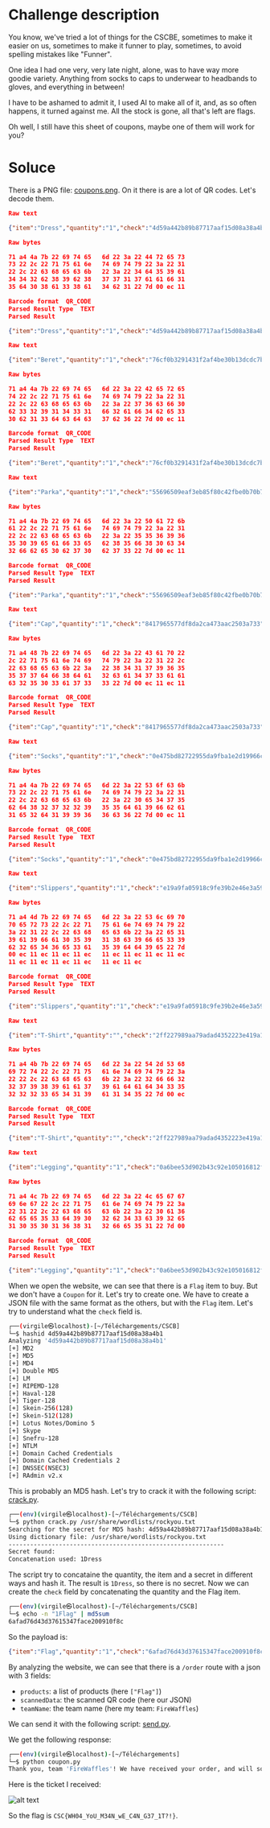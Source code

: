 # Challenge description

You know, we've tried a lot of things for the CSCBE, sometimes to make it easier on us,
sometimes to make it funner to play, sometimes, to avoid spelling mistakes like "Funner".

One idea I had one very, very late night, alone, was to have way more goodie variety.
Anything from socks to caps to underwear to headbands to gloves, and everything in between!

I have to be ashamed to admit it, I used AI to make all of it, and, as so often happens,
it turned against me. All the stock is gone, all that's left are flags.

Oh well, I still have this sheet of coupons, maybe one of them will work for you?

# Soluce

There is a PNG file: [coupons.png](media/coupons.png). On it there is are a lot of QR codes. Let's decode them.

```json
Raw text	

{"item":"Dress","quantity":"1","check":"4d59a442b89b87717aaf15d08a38a4b1"}

Raw bytes	

71 a4 4a 7b 22 69 74 65   6d 22 3a 22 44 72 65 73
73 22 2c 22 71 75 61 6e   74 69 74 79 22 3a 22 31
22 2c 22 63 68 65 63 6b   22 3a 22 34 64 35 39 61
34 34 32 62 38 39 62 38   37 37 31 37 61 61 66 31
35 64 30 38 61 33 38 61   34 62 31 22 7d 00 ec 11

Barcode format	QR_CODE
Parsed Result Type	TEXT
Parsed Result	

{"item":"Dress","quantity":"1","check":"4d59a442b89b87717aaf15d08a38a4b1"}

Raw text	

{"item":"Beret","quantity":"1","check":"76cf0b3291431f2af4be30b13dcdc7b6"}

Raw bytes	

71 a4 4a 7b 22 69 74 65   6d 22 3a 22 42 65 72 65
74 22 2c 22 71 75 61 6e   74 69 74 79 22 3a 22 31
22 2c 22 63 68 65 63 6b   22 3a 22 37 36 63 66 30
62 33 32 39 31 34 33 31   66 32 61 66 34 62 65 33
30 62 31 33 64 63 64 63   37 62 36 22 7d 00 ec 11

Barcode format	QR_CODE
Parsed Result Type	TEXT
Parsed Result	

{"item":"Beret","quantity":"1","check":"76cf0b3291431f2af4be30b13dcdc7b6"}

Raw text	

{"item":"Parka","quantity":"1","check":"55696509eaf3eb85f80c42fbe0b70b73"}

Raw bytes	

71 a4 4a 7b 22 69 74 65   6d 22 3a 22 50 61 72 6b
61 22 2c 22 71 75 61 6e   74 69 74 79 22 3a 22 31
22 2c 22 63 68 65 63 6b   22 3a 22 35 35 36 39 36
35 30 39 65 61 66 33 65   62 38 35 66 38 30 63 34
32 66 62 65 30 62 37 30   62 37 33 22 7d 00 ec 11

Barcode format	QR_CODE
Parsed Result Type	TEXT
Parsed Result	

{"item":"Parka","quantity":"1","check":"55696509eaf3eb85f80c42fbe0b70b73"}

Raw text	

{"item":"Cap","quantity":"1","check":"8417965577df8da2ca473aac2503a733"}

Raw bytes	

71 a4 48 7b 22 69 74 65   6d 22 3a 22 43 61 70 22
2c 22 71 75 61 6e 74 69   74 79 22 3a 22 31 22 2c
22 63 68 65 63 6b 22 3a   22 38 34 31 37 39 36 35
35 37 37 64 66 38 64 61   32 63 61 34 37 33 61 61
63 32 35 30 33 61 37 33   33 22 7d 00 ec 11 ec 11

Barcode format	QR_CODE
Parsed Result Type	TEXT
Parsed Result	

{"item":"Cap","quantity":"1","check":"8417965577df8da2ca473aac2503a733"}

Raw text	

{"item":"Socks","quantity":"1","check":"0e475bd82722955da9fba1e2d19966c6"}

Raw bytes	

71 a4 4a 7b 22 69 74 65   6d 22 3a 22 53 6f 63 6b
73 22 2c 22 71 75 61 6e   74 69 74 79 22 3a 22 31
22 2c 22 63 68 65 63 6b   22 3a 22 30 65 34 37 35
62 64 38 32 37 32 32 39   35 35 64 61 39 66 62 61
31 65 32 64 31 39 39 36   36 63 36 22 7d 00 ec 11

Barcode format	QR_CODE
Parsed Result Type	TEXT
Parsed Result	

{"item":"Socks","quantity":"1","check":"0e475bd82722955da9fba1e2d19966c6"}

Raw text	

{"item":"Slippers","quantity":"1","check":"e19a9fa05918c9fe39b2e46e3a59dd9e"}

Raw bytes	

71 a4 4d 7b 22 69 74 65   6d 22 3a 22 53 6c 69 70
70 65 72 73 22 2c 22 71   75 61 6e 74 69 74 79 22
3a 22 31 22 2c 22 63 68   65 63 6b 22 3a 22 65 31
39 61 39 66 61 30 35 39   31 38 63 39 66 65 33 39
62 32 65 34 36 65 33 61   35 39 64 64 39 65 22 7d
00 ec 11 ec 11 ec 11 ec   11 ec 11 ec 11 ec 11 ec
11 ec 11 ec 11 ec 11 ec   11 ec 11 ec 

Barcode format	QR_CODE
Parsed Result Type	TEXT
Parsed Result	

{"item":"Slippers","quantity":"1","check":"e19a9fa05918c9fe39b2e46e3a59dd9e"}

Raw text	

{"item":"T-Shirt","quantity":"","check":"2ff227989aa79adad4352223e419a145"}

Raw bytes	

71 a4 4b 7b 22 69 74 65   6d 22 3a 22 54 2d 53 68
69 72 74 22 2c 22 71 75   61 6e 74 69 74 79 22 3a
22 22 2c 22 63 68 65 63   6b 22 3a 22 32 66 66 32
32 37 39 38 39 61 61 37   39 61 64 61 64 34 33 35
32 32 32 33 65 34 31 39   61 31 34 35 22 7d 00 ec

Barcode format	QR_CODE
Parsed Result Type	TEXT
Parsed Result	

{"item":"T-Shirt","quantity":"","check":"2ff227989aa79adad4352223e419a145"}

Raw text	

{"item":"Legging","quantity":"1","check":"0a6bee53d902b43c92e105016812fe51"}

Raw bytes	

71 a4 4c 7b 22 69 74 65   6d 22 3a 22 4c 65 67 67
69 6e 67 22 2c 22 71 75   61 6e 74 69 74 79 22 3a
22 31 22 2c 22 63 68 65   63 6b 22 3a 22 30 61 36
62 65 65 35 33 64 39 30   32 62 34 33 63 39 32 65
31 30 35 30 31 36 38 31   32 66 65 35 31 22 7d 00

Barcode format	QR_CODE
Parsed Result Type	TEXT
Parsed Result	

{"item":"Legging","quantity":"1","check":"0a6bee53d902b43c92e105016812fe51"}
```

When we open the website, we can see that there is a `Flag` item to buy. But we don't have a `Coupon` for it. Let's try to create one. We have to create a JSON file with the same format as the others, but with the `Flag` item. Let's try to understand what the `check` field is.

```sh
┌──(virgile㉿localhost)-[~/Téléchargements/CSCB]
└─$ hashid 4d59a442b89b87717aaf15d08a38a4b1                                                                                                                 
Analyzing '4d59a442b89b87717aaf15d08a38a4b1'
[+] MD2 
[+] MD5 
[+] MD4 
[+] Double MD5 
[+] LM 
[+] RIPEMD-128 
[+] Haval-128 
[+] Tiger-128 
[+] Skein-256(128) 
[+] Skein-512(128) 
[+] Lotus Notes/Domino 5 
[+] Skype 
[+] Snefru-128 
[+] NTLM 
[+] Domain Cached Credentials 
[+] Domain Cached Credentials 2 
[+] DNSSEC(NSEC3) 
[+] RAdmin v2.x 
```

This is probably an MD5 hash. Let's try to crack it with the following script: [crack.py](code/crack.py).

```sh
┌──(env)(virgile㉿localhost)-[~/Téléchargements/CSCB]
└─$ python crack.py /usr/share/wordlists/rockyou.txt                                                                                                        
Searching for the secret for MD5 hash: 4d59a442b89b87717aaf15d08a38a4b1
Using dictionary file: /usr/share/wordlists/rockyou.txt
------------------------------------------------------------
Secret found: 
Concatenation used: 1Dress
```

The script try to concataine the quantity, the item and a secret in different ways and hash it. The result is `1Dress`, so there is no secret. Now we can create the `check` field by concatenating the quantity and the Flag item.

```sh
┌──(env)(virgile㉿localhost)-[~/Téléchargements/CSCB]
└─$ echo -n "1Flag" | md5sum                                                                                                                                
6afad76d43d37615347face200910f8c  
```

So the payload is:

```json
{"item":"Flag","quantity":"1","check":"6afad76d43d37615347face200910f8c"}
```

By analyzing the website, we can see that there is a `/order` route with a json with 3 fields:
- `products`: a list of products (here `["Flag"]`)
- `scannedData`: the scanned QR code (here our JSON) 
- `teamName`: the team name (here my team: `FireWaffles`)

We can send it with the following script: [send.py](code/send.py).

We get the following response:

```sh
┌──(env)(virgile㉿localhost)-[~/Téléchargements]
└─$ python coupon.py 
Thank you, team 'FireWaffles'! We have received your order, and will soon reach out to you. The challenge is over, we're actually going to bring you the flag in person. Because it's funny.
```

Here is the ticket I received:

![alt text](image.png)

So the flag is `CSC{WH04_YoU_M34N_wE_C4N_G37_1T?!}`.
